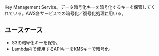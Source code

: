 Key Management Service。データ暗号化キーを暗号化するキーを保管してくれている。AWS各サービスでの暗号化／復号化処理に用いる。

ユースケース
----

* S3の暗号化キーを保管。
* Lambda内で使用するAPIキーをKMSキーで暗号化。